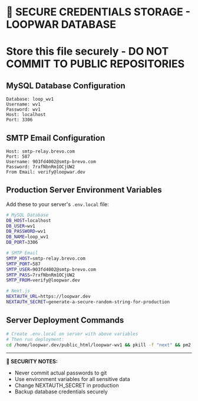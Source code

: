 # 🔐 SECURE CREDENTIALS STORAGE - LOOPWAR DATABASE
# Store this file securely - DO NOT COMMIT TO PUBLIC REPOSITORIES

## MySQL Database Configuration
```
Database: loop_wv1
Username: wv1  
Password: wv1
Host: localhost
Port: 3306
```

## SMTP Email Configuration
```
Host: smtp-relay.brevo.com
Port: 587
Username: 903fd4002@smtp-brevo.com
Password: 7rxfNbnRm1OCjUW2
From Email: verify@loopwar.dev
```

## Production Server Environment Variables
Add these to your server's `.env.local` file:

```bash
# MySQL Database
DB_HOST=localhost
DB_USER=wv1
DB_PASSWORD=wv1
DB_NAME=loop_wv1
DB_PORT=3306

# SMTP Email
SMTP_HOST=smtp-relay.brevo.com
SMTP_PORT=587
SMTP_USER=903fd4002@smtp-brevo.com
SMTP_PASS=7rxfNbnRm1OCjUW2
SMTP_FROM=verify@loopwar.dev

# Next.js
NEXTAUTH_URL=https://loopwar.dev
NEXTAUTH_SECRET=generate-a-secure-random-string-for-production
```

## Server Deployment Commands
```bash
# Create .env.local on server with above variables
# Then run deployment:
cd /home/loopwar.dev/public_html/loopwar-wv1 && pkill -f "next" && pm2 delete all 2>/dev/null; git pull origin main && npm install && rm -rf .next && npm run build && pm2 start npm --name "loopwar" -- start && pm2 save
```

---
**🚨 SECURITY NOTES:**
- Never commit actual passwords to git
- Use environment variables for all sensitive data
- Change NEXTAUTH_SECRET in production
- Backup database credentials securely

